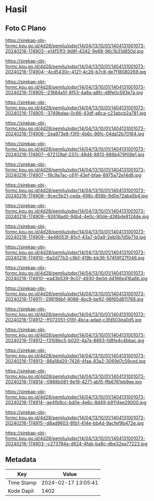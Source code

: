 # Hasil

## Foto C Plano

https://sirekap-obj-formc.kpu.go.id/4d28/pemilu/pdpr/14/04/13/10/01/1404131001073-20240216-174903--e14f51f3-9d8f-4342-9e68-96c1b31d850d.jpg

https://sirekap-obj-formc.kpu.go.id/4d28/pemilu/pdpr/14/04/13/10/01/1404131001073-20240216-174904--4cd5430c-4121-4c26-b7c8-de7f18080269.jpg

https://sirekap-obj-formc.kpu.go.id/4d28/pemilu/pdpr/14/04/13/10/01/1404131001073-20240216-174905--21884a5f-8f53-4a8a-a8fc-d8fe0c593e7a.jpg

https://sirekap-obj-formc.kpu.go.id/4d28/pemilu/pdpr/14/04/13/10/01/1404131001073-20240216-174905--3749bdaa-0c66-43df-a8ca-c23abcb2a781.jpg

https://sirekap-obj-formc.kpu.go.id/4d28/pemilu/pdpr/14/04/13/10/01/1404131001073-20240216-174906--2ea973e8-f3f0-4b6c-96fc-04da12b70164.jpg

https://sirekap-obj-formc.kpu.go.id/4d28/pemilu/pdpr/14/04/13/10/01/1404131001073-20240216-174907--672129af-237c-48d4-8813-886b479f09e1.jpg

https://sirekap-obj-formc.kpu.go.id/4d28/pemilu/pdpr/14/04/13/10/01/1404131001073-20240216-174907--19c9a7ac-c61f-43ef-bfae-8975a72e14d8.jpg

https://sirekap-obj-formc.kpu.go.id/4d28/pemilu/pdpr/14/04/13/10/01/1404131001073-20240216-174908--9cec5b21-ceda-498c-858b-9d0e72aba5b4.jpg

https://sirekap-obj-formc.kpu.go.id/4d28/pemilu/pdpr/14/04/13/10/01/1404131001073-20240216-174909--92618ad0-94b4-4e0c-90de-d36bde8124de.jpg

https://sirekap-obj-formc.kpu.go.id/4d28/pemilu/pdpr/14/04/13/10/01/1404131001073-20240216-174909--4e48053f-85cf-43a7-b0a9-2eb0b7d5b71d.jpg

https://sirekap-obj-formc.kpu.go.id/4d28/pemilu/pdpr/14/04/13/10/01/1404131001073-20240216-174910--6a2d77b3-c9b1-419b-bb36-57459f27f046.jpg

https://sirekap-obj-formc.kpu.go.id/4d28/pemilu/pdpr/14/04/13/10/01/1404131001073-20240216-174910--ea43b539-9c07-4930-8e0d-d4166e416a6b.jpg

https://sirekap-obj-formc.kpu.go.id/4d28/pemilu/pdpr/14/04/13/10/01/1404131001073-20240216-174911--298196bf-9086-4bc9-be92-98f65d811768.jpg

https://sirekap-obj-formc.kpu.go.id/4d28/pemilu/pdpr/14/04/13/10/01/1404131001073-20240216-174912--ff072051-015f-4bca-adad-c3fd503ea0d5.jpg

https://sirekap-obj-formc.kpu.go.id/4d28/pemilu/pdpr/14/04/13/10/01/1404131001073-20240216-174912--f3106bc5-b020-4a7a-8663-fd8fe4c4bbac.jpg

https://sirekap-obj-formc.kpu.go.id/4d28/pemilu/pdpr/14/04/13/10/01/1404131001073-20240216-174913--86a18d20-7426-4faa-83a2-3069d7c59ced.jpg

https://sirekap-obj-formc.kpu.go.id/4d28/pemilu/pdpr/14/04/13/10/01/1404131001073-20240216-174914--0988b081-9e19-4271-ab15-ffb6761eb9ee.jpg

https://sirekap-obj-formc.kpu.go.id/4d28/pemilu/pdpr/14/04/13/10/01/1404131001073-20240216-174914--ae4fb9cc-bd0e-4e6c-8d49-b9114ee29000.jpg

https://sirekap-obj-formc.kpu.go.id/4d28/pemilu/pdpr/14/04/13/10/01/1404131001073-20240216-174915--d8ad9603-8fb1-414e-bb4d-9acfef9b472e.jpg

https://sirekap-obj-formc.kpu.go.id/4d28/pemilu/pdpr/14/04/13/10/01/1404131001073-20240216-174903--c273784a-d624-4fab-ba8c-dbe32ea77223.jpg


## Metadata

| Key        | Value               |
| ---------- | ------------------- |
| Time Stamp | 2024-02-17 13:05:41 |
| Kode Dapil | 1402                |



